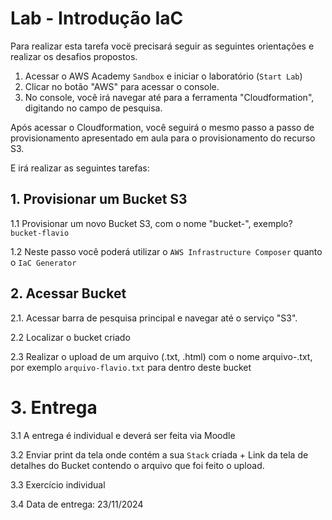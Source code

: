 # Lab - Introdução IaC
Para realizar esta tarefa vocë precisará seguir as seguintes orientações e realizar os desafios propostos.

1) Acessar o AWS Academy ``Sandbox`` e iniciar o laboratório (``Start Lab``)
2) Clicar no botão "AWS" para acessar o console.
3) No console, você irá navegar até para a ferramenta "Cloudformation", digitando no campo de pesquisa.

Após acessar o Cloudformation, você seguirá o mesmo passo a passo de provisionamento apresentado em aula para o provisionamento do recurso S3.

E irá realizar as seguintes tarefas:

## 1. Provisionar um Bucket S3
1.1 Provisionar um novo Bucket S3, com o nome "bucket-<SEUNOME>", exemplo? ``bucket-flavio``

1.2 Neste passo você poderá utilizar o ``AWS Infrastructure Composer`` quanto o ``IaC Generator``
  

## 2. Acessar Bucket
2.1. Acessar barra de pesquisa principal e navegar até o serviço "S3".

2.2 Localizar o bucket criado

2.3 Realizar o upload de um arquivo (.txt, .html) com o nome arquivo-<SEUNOME>.txt, por exemplo ``arquivo-flavio.txt`` para dentro deste bucket

# 3. Entrega
3.1 A entrega é individual e deverá ser feita via Moodle

3.2 Enviar print da tela onde contém a sua ``Stack`` criada +  Link da tela de detalhes do Bucket contendo o arquivo que foi feito o upload. 

3.3 Exercício individual

3.4 Data de entrega: 23/11/2024
